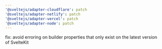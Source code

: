 ```yaml
---
'@sveltejs/adapter-cloudflare': patch
'@sveltejs/adapter-netlify': patch
'@sveltejs/adapter-vercel': patch
'@sveltejs/adapter-node': patch
---
```


fix: avoid erroring on builder properties that only exist on the latest version of SvelteKit
